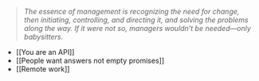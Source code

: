 > _The essence of management is recognizing the need for change, then initiating, controlling, and directing it, and solving the problems along the way._ _If it were not so, managers wouldn’t be needed—only babysitters._


- [[You are an API]]
- [[People want answers not empty promises]]
- [[Remote work]]